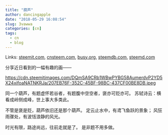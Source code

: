 ```yaml
---
title: "葫芦"
author: dancingapple
date: "2018-05-29 16:08:54"
slug: 3vawwa
categories: [cn]
tags: 
  - cn
  - blog
---
```


Links: [steemit.com](https://steemit.com/cn/@dancingapple/3vawwa), [cnsteem.com](https://cnsteem.com/cn/@dancingapple/3vawwa), [busy.org](https://busy.org/cn/@dancingapple/3vawwa), [steemdb.com](https://steemdb.com/cn/@dancingapple/3vawwa), [steemd.com](https://steemd.com/cn/@dancingapple/3vawwa)

分享近日看到的一幅有趣的画——

https://cdn.steemitimages.com/DQmSA9CRb1WBwPYBG58AumerdvP2YD5X24xifoaNATNKRJa/207EB76F-352C-45BF-98BC-437CF00BE8DB.jpeg

同一个葫芦，有题虚怀若谷者，有题腹中空空者，褒亦可贬亦可。
苏轼诗云：横看成岭侧成峰，世上事大多类此。

不管是褒是贬，葫芦依旧还是那个葫芦。
定云止水中，有鸢飞鱼跃的景象；
风狂雨骤处，有波恬浪静的风光。

时光有限，路途尚远，往前走就是了。
是非题不用多做。
